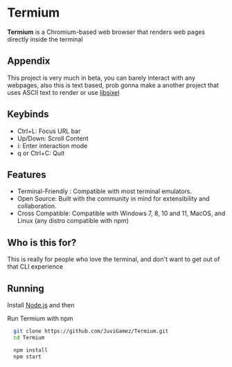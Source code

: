 
# Termium

**Termium** is a Chromium-based web browser that renders web pages directly inside the terminal


## Appendix

This project is very much in beta, you can barely interact with any webpages, also this is text based, prob gonna make a another project that uses ASCII text to render or use [libsixel](https://github.com/saitoha/libsixel)


## Keybinds

- Ctrl+L: Focus URL bar
- Up/Down: Scroll Content
- i: Enter interaction mode
- q or Ctrl+C: Quit


## Features

- Terminal-Friendly : Compatible with most terminal emulators.
- Open Source: Built with the community in mind for extensibility and collaboration.
- Cross Compatible: Compatible with Windows 7, 8, 10 and 11, MacOS, and Linux (any distro compatible with npm)

## Who is this for?

This is really for people who love the terminal, and don't want to get out of that CLI experience


## Running

Install [Node.js](https://nodejs.org/en) and then

Run Termium with npm

```bash
  git clone https://github.com/JuviGamez/Termium.git
  cd Termium
```

```bash
  npm install
  npm start
```
    
